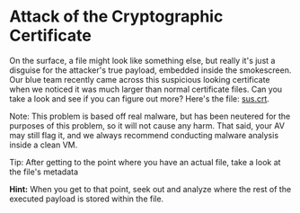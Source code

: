 # Attack of the Cryptographic Certificate

On the surface, a file might look like something else, but really it's just a disguise for the attacker's true payload, embedded inside the smokescreen. Our blue team recently came across this suspicious looking certificate when we noticed it was much larger than normal certificate files. Can you take a look and see if you can figure out more? Here's the file: [sus.crt](https://problems.metactf.com/rvasec2019/sus.crt).

Note: This problem is based off real malware, but has been neutered for the purposes of this problem, so it will not cause any harm. That said, your AV may still flag it, and we always recommend conducting malware analysis inside a clean VM.

Tip: After getting to the point where you have an actual file, take a look at the file's metadata

__Hint:__ When you get to that point, seek out and analyze where the rest of the executed payload is stored within the file.